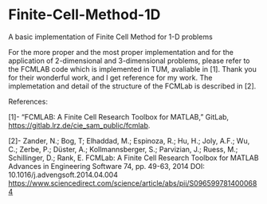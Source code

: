 # Finite-Cell-Method-1D
A basic implementation of Finite Cell Method for 1-D problems

For the more proper and the most proper implementation and for the application of 2-dimensional and 3-dimensional problems, 
please refer to the FCMLAB code which is implemented in TUM, avaliable in [1]. Thank you for their wonderful work, and I get reference for my work. The implemetation and detail of the structure of the FCMLab
is described in [2].

References:

[1]- “FCMLAB: A Finite Cell Research Toolbox for MATLAB,” GitLab, https://gitlab.lrz.de/cie_sam_public/fcmlab. 

[2]- Zander, N.; Bog, T; Elhaddad, M.; Espinoza, R.; Hu, H.; Joly, A.F.; Wu, C.; Zerbe, P.; Düster, A.; Kollmannsberger, S.; Parvizian, J.; Ruess, M.; Schillinger, D.; Rank, E. 
FCMLab: A Finite Cell Research Toolbox for MATLAB 
Advances in Engineering Software 74, pp. 49-63, 2014 
DOI: 10.1016/j.advengsoft.2014.04.004 
https://www.sciencedirect.com/science/article/abs/pii/S0965997814000684
